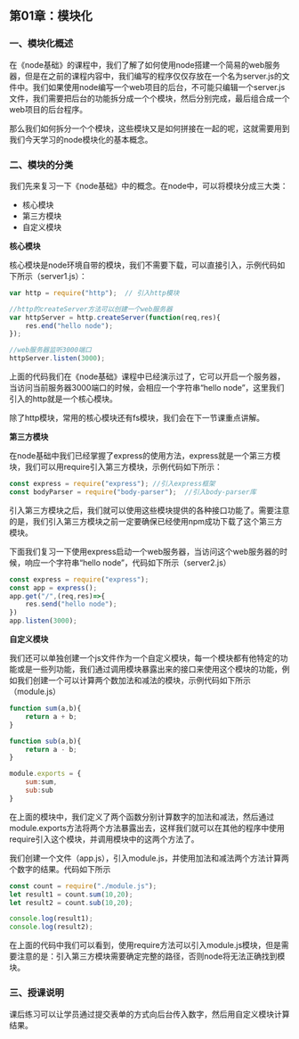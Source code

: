 ## 第01章：模块化

### 一、模块化概述

在《node基础》的课程中，我们了解了如何使用node搭建一个简易的web服务器，但是在之前的课程内容中，我们编写的程序仅仅存放在一个名为server.js的文件中。我们如果使用node编写一个web项目的后台，不可能只编辑一个server.js文件，我们需要把后台的功能拆分成一个个模块，然后分别完成，最后组合成一个web项目的后台程序。

那么我们如何拆分一个个模块，这些模块又是如何拼接在一起的呢，这就需要用到我们今天学习的node模块化的基本概念。

### 二、模块的分类

我们先来复习一下《node基础》中的概念。在node中，可以将模块分成三大类：

* 核心模块
* 第三方模块
* 自定义模块

**核心模块**

核心模块是node环境自带的模块，我们不需要下载，可以直接引入，示例代码如下所示（server1.js）：

``` js
var http = require("http");  // 引入http模块

//http的createServer方法可以创建一个web服务器
var httpServer = http.createServer(function(req,res){
    res.end("hello node");
});

//web服务器监听3000端口
httpServer.listen(3000);
```

上面的代码我们在《node基础》课程中已经演示过了，它可以开启一个服务器，当访问当前服务器3000端口的时候，会相应一个字符串“hello node”，这里我们引入的http就是一个核心模块。

除了http模块，常用的核心模块还有fs模块，我们会在下一节课重点讲解。


**第三方模块**

在node基础中我们已经掌握了express的使用方法，express就是一个第三方模块，我们可以用require引入第三方模块，示例代码如下所示：

``` js
const express = require("express"); //引入express框架
const bodyParser = require("body-parser");  //引入body-parser库
```

引入第三方模块之后，我们就可以使用这些模块提供的各种接口功能了。需要注意的是，我们引入第三方模块之前一定要确保已经使用npm成功下载了这个第三方模块。

下面我们复习一下使用express启动一个web服务器，当访问这个web服务器的时候，响应一个字符串“hello node”，代码如下所示（server2.js）

``` js
const express = require("express");
const app = express();
app.get("/",(req,res)=>{
    res.send("hello node");
})
app.listen(3000);
```

**自定义模块**

我们还可以单独创建一个js文件作为一个自定义模块，每一个模块都有他特定的功能或是一些列功能，我们通过调用模块暴露出来的接口来使用这个模块的功能，例如我们创建一个可以计算两个数加法和减法的模块，示例代码如下所示（module.js）

``` js
function sum(a,b){
    return a + b;
}

function sub(a,b){
    return a - b;
}

module.exports = {
    sum:sum,
    sub:sub
}
```
在上面的模块中，我们定义了两个函数分别计算数字的加法和减法，然后通过module.exports方法将两个方法暴露出去，这样我们就可以在其他的程序中使用require引入这个模块，并调用模块中的这两个方法了。

我们创建一个文件（app.js），引入module.js，并使用加法和减法两个方法计算两个数字的结果。代码如下所示

``` js 
const count = require("./module.js");
let result1 = count.sum(10,20);
let result2 = count.sub(10,20);

console.log(result1);
console.log(result2);
```

在上面的代码中我们可以看到，使用require方法可以引入module.js模块，但是需要注意的是：引入第三方模块需要确定完整的路径，否则node将无法正确找到模块。


### 三、授课说明

课后练习可以让学员通过提交表单的方式向后台传入数字，然后用自定义模块计算结果。
